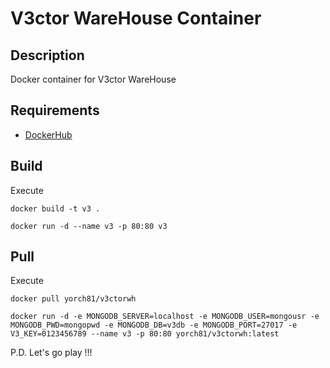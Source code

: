 # V3ctor WareHouse Container #

## Description ##
Docker container for V3ctor WareHouse

## Requirements ##
* [DockerHub](https://hub.docker.com/r/yorch81/v3ctorwh)

## Build ##
Execute
~~~
docker build -t v3 .

docker run -d --name v3 -p 80:80 v3
~~~

## Pull ##
Execute
~~~
docker pull yorch81/v3ctorwh 

docker run -d -e MONGODB_SERVER=localhost -e MONGODB_USER=mongousr -e MONGODB_PWD=mongopwd -e MONGODB_DB=v3db -e MONGODB_PORT=27017 -e V3_KEY=0123456789 --name v3 -p 80:80 yorch81/v3ctorwh:latest
~~~

P.D. Let's go play !!!


